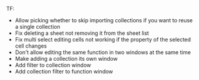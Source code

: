 ﻿TF:

- Allow picking whether to skip importing collections if you want to reuse a single collection 
- Fix deleting a sheet not removing it from the sheet list
- Fix multi select editing cells not working if the property of the selected cell changes
- Don't allow editing the same function in two windows at the same time
- Make adding a collection its own window
- Add filter to collection window
- Add collection filter to function window